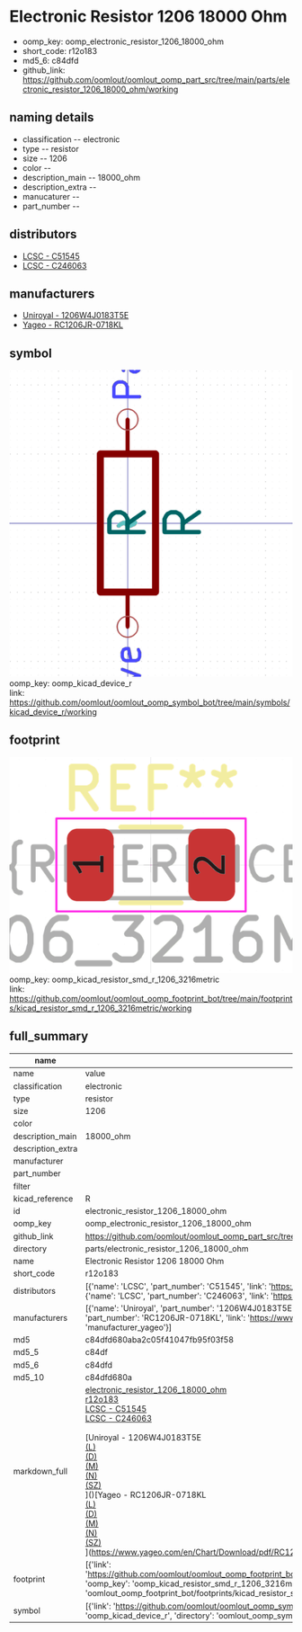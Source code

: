# Electronic Resistor 1206 18000 Ohm

  
* oomp_key: oomp_electronic_resistor_1206_18000_ohm 
* short_code: r12o183
* md5_6: c84dfd  
* github_link: https://github.com/oomlout/oomlout_oomp_part_src/tree/main/parts/electronic_resistor_1206_18000_ohm/working  
## naming details
* classification -- electronic
* type -- resistor
* size -- 1206
* color -- 
* description_main -- 18000_ohm
* description_extra -- 
* manucaturer -- 
* part_number -- 

## distributors
* [LCSC - C51545](https://lcsc.com/product-detail/C51545.html)  
* [LCSC - C246063](https://lcsc.com/product-detail/C246063.html)  

## manufacturers
* [Uniroyal - 1206W4J0183T5E]()  
* [Yageo - RC1206JR-0718KL](https://www.yageo.com/en/Chart/Download/pdf/RC1206JR-0718KL)  

## symbol

![](symbol/0/working/working_600.png)  
oomp_key: oomp_kicad_device_r  
link: https://github.com/oomlout/oomlout_oomp_symbol_bot/tree/main/symbols/kicad_device_r/working  

## footprint

![](footprint/0/working/working_600.png)  
oomp_key: oomp_kicad_resistor_smd_r_1206_3216metric  
link: https://github.com/oomlout/oomlout_oomp_footprint_bot/tree/main/footprints/kicad_resistor_smd_r_1206_3216metric/working  

## full_summary
| name | value | 
| --- | --- | 
| name | value | 
| classification | electronic | 
| type | resistor | 
| size | 1206 | 
| color |  | 
| description_main | 18000_ohm | 
| description_extra |  | 
| manufacturer |  | 
| part_number |  | 
| filter |  | 
| kicad_reference | R | 
| id | electronic_resistor_1206_18000_ohm | 
| oomp_key | oomp_electronic_resistor_1206_18000_ohm | 
| github_link | https://github.com/oomlout/oomlout_oomp_part_src/tree/main/parts/electronic_resistor_1206_18000_ohm/working | 
| directory | parts/electronic_resistor_1206_18000_ohm | 
| name | Electronic Resistor 1206 18000 Ohm | 
| short_code | r12o183 | 
| distributors | [{'name': 'LCSC', 'part_number': 'C51545', 'link': 'https://lcsc.com/product-detail/C51545.html', 'id': 'distributor_lcsc'}, {'name': 'LCSC', 'part_number': 'C246063', 'link': 'https://lcsc.com/product-detail/C246063.html', 'id': 'distributor_lcsc'}] | 
| manufacturers | [{'name': 'Uniroyal', 'part_number': '1206W4J0183T5E', 'link': '', 'id': 'manufacturer_uniroyal'}, {'name': 'Yageo', 'part_number': 'RC1206JR-0718KL', 'link': 'https://www.yageo.com/en/Chart/Download/pdf/RC1206JR-0718KL', 'id': 'manufacturer_yageo'}] | 
| md5 | c84dfd680aba2c05f41047fb95f03f58 | 
| md5_5 | c84df | 
| md5_6 | c84dfd | 
| md5_10 | c84dfd680a | 
| markdown_full | [electronic_resistor_1206_18000_ohm](https://github.com/oomlout/oomlout_oomp_part_src/tree/main/parts/electronic_resistor_1206_18000_ohm/working)<br>[r12o183](https://github.com/oomlout/oomlout_oomp_part_src/tree/main/parts/electronic_resistor_1206_18000_ohm/working)<br>[LCSC - C51545<br>](https://lcsc.com/product-detail/C51545.html)[LCSC - C246063<br>](https://lcsc.com/product-detail/C246063.html)<br>[Uniroyal - 1206W4J0183T5E<br>[(L)<br>](https://www.lcsc.com/search?q=1206W4J0183T5E)[(D)<br>](https://www.digikey.com/en/products?,keywords=1206W4J0183T5E)[(M)<br>](https://www.mouser.com/Search/Refine?Keyword=1206W4J0183T5E)[(N)<br>](https://www.newark.com/search?st=1206W4J0183T5E)[(SZ)<br>](https://so.szlcsc.com/global.html?k=1206W4J0183T5E)]()[Yageo - RC1206JR-0718KL<br>[(L)<br>](https://www.lcsc.com/search?q=RC1206JR-0718KL)[(D)<br>](https://www.digikey.com/en/products?,keywords=RC1206JR-0718KL)[(M)<br>](https://www.mouser.com/Search/Refine?Keyword=RC1206JR-0718KL)[(N)<br>](https://www.newark.com/search?st=RC1206JR-0718KL)[(SZ)<br>](https://so.szlcsc.com/global.html?k=RC1206JR-0718KL)](https://www.yageo.com/en/Chart/Download/pdf/RC1206JR-0718KL) | 
| footprint | [{'link': 'https://github.com/oomlout/oomlout_oomp_footprint_bot/tree/main/foootprntss/kicad_resistor_smd_r_1206_3216metric', 'oomp_key': 'oomp_kicad_resistor_smd_r_1206_3216metric', 'directory': 'oomlout_oomp_footprint_bot/footprints/kicad_resistor_smd_r_1206_3216metric//working/working.kicad_mod'}] | 
| symbol | [{'link': 'https://github.com/oomlout/oomlout_oomp_symbol_bot/tree/main/symbols/kicad_device_r', 'oomp_key': 'oomp_kicad_device_r', 'directory': 'oomlout_oomp_symbol_bot/symbols/kicad_device_r//working/working.kicad_sym'}] | 
